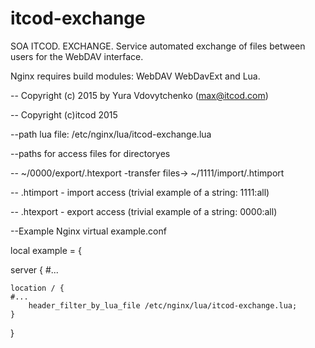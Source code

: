 # itcod-exchange
SOA ITCOD. EXCHANGE. 
Service automated exchange of files between users for the WebDAV interface.

Nginx requires build modules: WebDAV WebDavExt and Lua.

-- Copyright (c) 2015 by Yura Vdovytchenko (max@itcod.com)

-- Copyright (c)itcod 2015

--path lua file: /etc/nginx/lua/itcod-exchange.lua

--paths for access files for directoryes 

-- ~/0000/export/.htexport -transfer files-> ~/1111/import/.htimport

-- .htimport - import access (trivial example of a string: 1111:all)

-- .htexport - export access (trivial example of a string: 0000:all)


--Example Nginx virtual example.conf

local example = {
 
 
server {
    #...

    location / {
	#...
        header_filter_by_lua_file /etc/nginx/lua/itcod-exchange.lua;
    }
}


